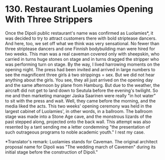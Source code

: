 


    
# 130. Restaurant Luolamies Opening With Three Strippers

Once the Dipoli public restaurant's name was confirmed as Luolamies\*, it was decided to try to attract customers there with bold striptease dancers. And here, too, we set off what we think was very sensational. No fewer than three striptease dancers and one Finnish bodybuilding man were hired for two weeks. This man was a real caveman covered only with sheepskin, who carried in turns huge stones on stage and in turns dragged the stripper who was performing turn on stage. By the way, I lived harrowing moments on the opening night. The press had been invited and arrived in large numbers to see the magnificent three girls á two strippings = sex. But we did not hear anything about the girls. You see, they all just arrived on the opening day and the same afternoon by plane from Hamburg. But due to the weather, the aircraft did not get to land down to Seutula before the evening's twilight. So me and then marketing manager Jaska Saarinen were really "in hot water" to sit with the press and wait. Well, they came before the morning, and the media liked the acts. This two weeks' opening ceremony was held in the largest cabinet of Luolamies', in other words, in a ballroom. The ballroom stage was made into a Stone Age cave, and the monstrous lizards of the past stepped along, projected onto the back wall. This attempt was also resented by a tant sending me a letter condemning "the presentation of such outrageous programs to noble academic youth." I rest my case.

\*Translator's remark: Luolamies stands for Caveman. The original architect proposal name for Dipoli was "The wedding march of Cavemen" during its initial stage before the construction of Dipoli."
